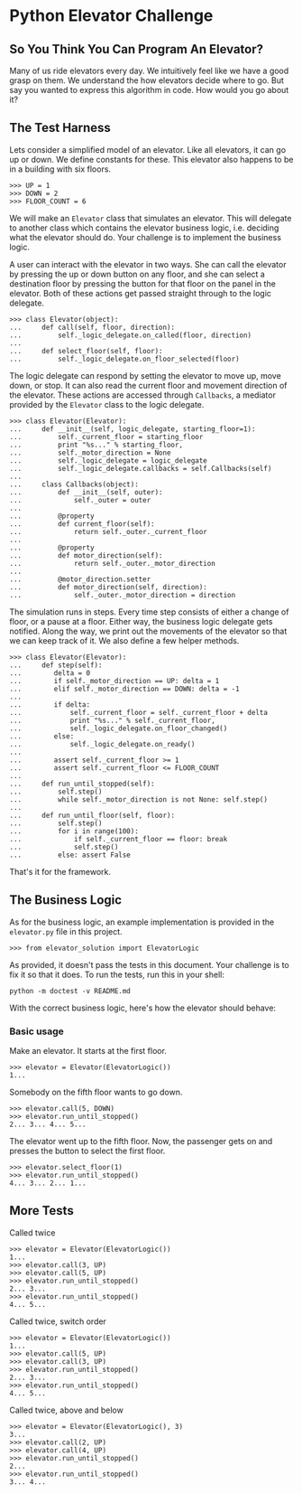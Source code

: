 Python Elevator Challenge
=========================

So You Think You Can Program An Elevator?
-----------------------------------------

Many of us ride elevators every day. We intuitively feel like we have a good grasp on them. We understand the how elevators decide where to go. But say you wanted to express this algorithm in code. How would you go about it?

The Test Harness
----------------

Lets consider a simplified model of an elevator. Like all elevators, it can go up or down. We define constants for these. This elevator also happens to be in a building with six floors.

    >>> UP = 1
    >>> DOWN = 2
    >>> FLOOR_COUNT = 6

We will make an `Elevator` class that simulates an elevator. This will delegate to another class which contains the elevator business logic, i.e. deciding what the elevator should do. Your challenge is to implement the business logic.

A user can interact with the elevator in two ways. She can call the elevator by pressing the up or down  button on any floor, and she can select a destination floor by pressing the button for that floor on the panel in the elevator. Both of these actions get passed straight through to the logic delegate.

    >>> class Elevator(object):
    ...     def call(self, floor, direction):
    ...         self._logic_delegate.on_called(floor, direction)
    ... 
    ...     def select_floor(self, floor):
    ...         self._logic_delegate.on_floor_selected(floor)

The logic delegate can respond by setting the elevator to move up, move down, or stop. It can also read the current floor and movement direction of the elevator. These actions are accessed through `Callbacks`, a mediator provided by the `Elevator` class to the logic delegate.

    >>> class Elevator(Elevator):
    ...     def __init__(self, logic_delegate, starting_floor=1):
    ...         self._current_floor = starting_floor
    ...         print "%s..." % starting_floor,
    ...         self._motor_direction = None
    ...         self._logic_delegate = logic_delegate
    ...         self._logic_delegate.callbacks = self.Callbacks(self)
    ... 
    ...     class Callbacks(object):
    ...         def __init__(self, outer):
    ...             self._outer = outer
    ... 
    ...         @property
    ...         def current_floor(self):
    ...             return self._outer._current_floor
    ... 
    ...         @property
    ...         def motor_direction(self):
    ...             return self._outer._motor_direction
    ... 
    ...         @motor_direction.setter
    ...         def motor_direction(self, direction):
    ...             self._outer._motor_direction = direction

The simulation runs in steps. Every time step consists of either a change of floor, or a pause at a floor. Either way, the business logic delegate gets notified. Along the way, we print out the movements of the elevator so that we can keep track of it. We also define a few helper methods.

    >>> class Elevator(Elevator):
    ...     def step(self):
    ...        delta = 0
    ...        if self._motor_direction == UP: delta = 1
    ...        elif self._motor_direction == DOWN: delta = -1
    ... 
    ...        if delta:
    ...            self._current_floor = self._current_floor + delta
    ...            print "%s..." % self._current_floor,
    ...            self._logic_delegate.on_floor_changed()
    ...        else:
    ...            self._logic_delegate.on_ready()
    ... 
    ...        assert self._current_floor >= 1
    ...        assert self._current_floor <= FLOOR_COUNT
    ...     
    ...     def run_until_stopped(self):
    ...         self.step()
    ...         while self._motor_direction is not None: self.step()
    ...     
    ...     def run_until_floor(self, floor):
    ...         self.step()
    ...         for i in range(100):
    ...             if self._current_floor == floor: break
    ...             self.step()
    ...         else: assert False

That's it for the framework.

The Business Logic
------------------

As for the business logic, an example implementation is provided in the `elevator.py` file in this project.

    >>> from elevator_solution import ElevatorLogic

As provided, it doesn't pass the tests in this document. Your challenge is to fix it so that it does. To run the tests, run this in your shell:

    python -m doctest -v README.md

With the correct business logic, here's how the elevator should behave:

### Basic usage

Make an elevator. It starts at the first floor.

    >>> elevator = Elevator(ElevatorLogic())
    1...

Somebody on the fifth floor wants to go down.

    >>> elevator.call(5, DOWN)
    >>> elevator.run_until_stopped()
    2... 3... 4... 5...

The elevator went up to the fifth floor. Now, the passenger gets on and presses the button to select the first floor.

    >>> elevator.select_floor(1)
    >>> elevator.run_until_stopped()
    4... 3... 2... 1...

More Tests
----------

Called twice

    >>> elevator = Elevator(ElevatorLogic())
    1...
    >>> elevator.call(3, UP)
    >>> elevator.call(5, UP)
    >>> elevator.run_until_stopped()
    2... 3...
    >>> elevator.run_until_stopped()
    4... 5...

Called twice, switch order

    >>> elevator = Elevator(ElevatorLogic())
    1...
    >>> elevator.call(5, UP)
    >>> elevator.call(3, UP)
    >>> elevator.run_until_stopped()
    2... 3...
    >>> elevator.run_until_stopped()
    4... 5...

Called twice, above and below

    >>> elevator = Elevator(ElevatorLogic(), 3)
    3...
    >>> elevator.call(2, UP)
    >>> elevator.call(4, UP)
    >>> elevator.run_until_stopped()
    2...
    >>> elevator.run_until_stopped()
    3... 4...

